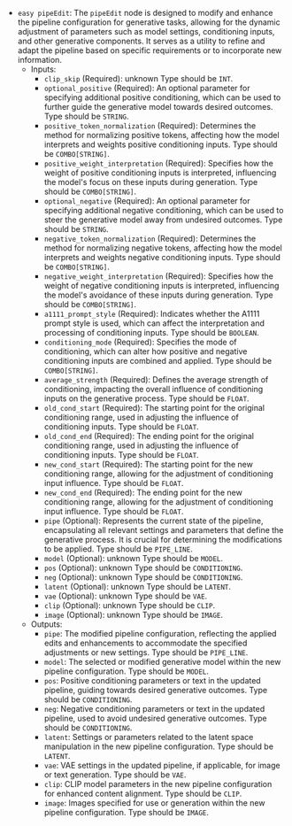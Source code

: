 - `easy pipeEdit`: The `pipeEdit` node is designed to modify and enhance the pipeline configuration for generative tasks, allowing for the dynamic adjustment of parameters such as model settings, conditioning inputs, and other generative components. It serves as a utility to refine and adapt the pipeline based on specific requirements or to incorporate new information.
    - Inputs:
        - `clip_skip` (Required): unknown Type should be `INT`.
        - `optional_positive` (Required): An optional parameter for specifying additional positive conditioning, which can be used to further guide the generative model towards desired outcomes. Type should be `STRING`.
        - `positive_token_normalization` (Required): Determines the method for normalizing positive tokens, affecting how the model interprets and weights positive conditioning inputs. Type should be `COMBO[STRING]`.
        - `positive_weight_interpretation` (Required): Specifies how the weight of positive conditioning inputs is interpreted, influencing the model's focus on these inputs during generation. Type should be `COMBO[STRING]`.
        - `optional_negative` (Required): An optional parameter for specifying additional negative conditioning, which can be used to steer the generative model away from undesired outcomes. Type should be `STRING`.
        - `negative_token_normalization` (Required): Determines the method for normalizing negative tokens, affecting how the model interprets and weights negative conditioning inputs. Type should be `COMBO[STRING]`.
        - `negative_weight_interpretation` (Required): Specifies how the weight of negative conditioning inputs is interpreted, influencing the model's avoidance of these inputs during generation. Type should be `COMBO[STRING]`.
        - `a1111_prompt_style` (Required): Indicates whether the A1111 prompt style is used, which can affect the interpretation and processing of conditioning inputs. Type should be `BOOLEAN`.
        - `conditioning_mode` (Required): Specifies the mode of conditioning, which can alter how positive and negative conditioning inputs are combined and applied. Type should be `COMBO[STRING]`.
        - `average_strength` (Required): Defines the average strength of conditioning, impacting the overall influence of conditioning inputs on the generative process. Type should be `FLOAT`.
        - `old_cond_start` (Required): The starting point for the original conditioning range, used in adjusting the influence of conditioning inputs. Type should be `FLOAT`.
        - `old_cond_end` (Required): The ending point for the original conditioning range, used in adjusting the influence of conditioning inputs. Type should be `FLOAT`.
        - `new_cond_start` (Required): The starting point for the new conditioning range, allowing for the adjustment of conditioning input influence. Type should be `FLOAT`.
        - `new_cond_end` (Required): The ending point for the new conditioning range, allowing for the adjustment of conditioning input influence. Type should be `FLOAT`.
        - `pipe` (Optional): Represents the current state of the pipeline, encapsulating all relevant settings and parameters that define the generative process. It is crucial for determining the modifications to be applied. Type should be `PIPE_LINE`.
        - `model` (Optional): unknown Type should be `MODEL`.
        - `pos` (Optional): unknown Type should be `CONDITIONING`.
        - `neg` (Optional): unknown Type should be `CONDITIONING`.
        - `latent` (Optional): unknown Type should be `LATENT`.
        - `vae` (Optional): unknown Type should be `VAE`.
        - `clip` (Optional): unknown Type should be `CLIP`.
        - `image` (Optional): unknown Type should be `IMAGE`.
    - Outputs:
        - `pipe`: The modified pipeline configuration, reflecting the applied edits and enhancements to accommodate the specified adjustments or new settings. Type should be `PIPE_LINE`.
        - `model`: The selected or modified generative model within the new pipeline configuration. Type should be `MODEL`.
        - `pos`: Positive conditioning parameters or text in the updated pipeline, guiding towards desired generative outcomes. Type should be `CONDITIONING`.
        - `neg`: Negative conditioning parameters or text in the updated pipeline, used to avoid undesired generative outcomes. Type should be `CONDITIONING`.
        - `latent`: Settings or parameters related to the latent space manipulation in the new pipeline configuration. Type should be `LATENT`.
        - `vae`: VAE settings in the updated pipeline, if applicable, for image or text generation. Type should be `VAE`.
        - `clip`: CLIP model parameters in the new pipeline configuration for enhanced content alignment. Type should be `CLIP`.
        - `image`: Images specified for use or generation within the new pipeline configuration. Type should be `IMAGE`.
